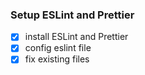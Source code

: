### Setup ESLint and Prettier

- [x] install ESLint and Prettier
- [x] config eslint file
- [x] fix existing files
